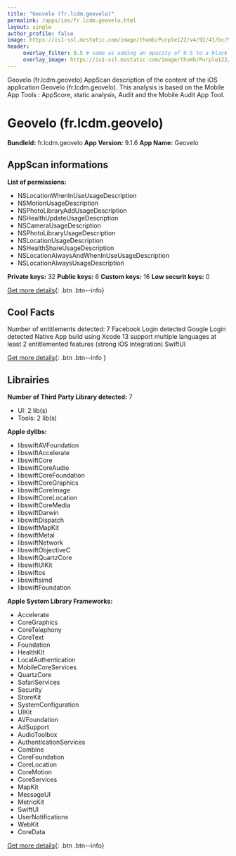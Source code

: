 ```yaml
---
title: "Geovelo (fr.lcdm.geovelo)"
permalink: /apps/ios/fr.lcdm.geovelo.html
layout: single
author_profile: false
image: https://is1-ssl.mzstatic.com/image/thumb/Purple122/v4/92/41/bc/9241bcc8-88f8-71a3-1492-c90e77d17646/AppIcon-Geovelo-0-0-1x_U007emarketing-0-0-0-7-0-0-sRGB-0-0-0-GLES2_U002c0-512MB-85-220-0-0.png/512x512bb.jpg
header: 
     overlay_filter: 0.5 # same as adding an opacity of 0.5 to a black background
     overlay_image: https://is1-ssl.mzstatic.com/image/thumb/Purple122/v4/92/41/bc/9241bcc8-88f8-71a3-1492-c90e77d17646/AppIcon-Geovelo-0-0-1x_U007emarketing-0-0-0-7-0-0-sRGB-0-0-0-GLES2_U002c0-512MB-85-220-0-0.png/512x512bb.jpg
---
```

Geovelo (fr.lcdm.geovelo) AppScan description of the content of the iOS application Geovelo (fr.lcdm.geovelo). This analysis is based on the Mobile App Tools : AppScore, static analysis, Audit and the Mobile Audit App Tool.

# Geovelo (fr.lcdm.geovelo)

**BundleId:** fr.lcdm.geovelo
**App Version:** 9.1.6
**App Name:** Geovelo


## AppScan informations 

**List of permissions:** 
- NSLocationWhenInUseUsageDescription
- NSMotionUsageDescription
- NSPhotoLibraryAddUsageDescription
- NSHealthUpdateUsageDescription
- NSCameraUsageDescription
- NSPhotoLibraryUsageDescription
- NSLocationUsageDescription
- NSHealthShareUsageDescription
- NSLocationAlwaysAndWhenInUseUsageDescription
- NSLocationAlwaysUsageDescription
  
  
**Private keys:** 32
**Public keys:** 6
**Custom keys:** 16
**Low securit keys:** 0
  
[Get more details](/pricing.html){: .btn .btn--info}

## Cool Facts

Number of entitlements detected: 7
Facebook Login detected
Google Login detected
Native App
build using Xcode 13
support multiple languages
at least 2 entitlemented features (strong iOS integration)
SwiftUI
  
[Get more details](/pricing.html){: .btn .btn--info }

## Librairies 
**Number of Third Party Library detected:** 7
- UI: 2 lib(s)
- Tools: 2 lib(s)


**Apple dylibs:**
- libswiftAVFoundation
- libswiftAccelerate
- libswiftCore
- libswiftCoreAudio
- libswiftCoreFoundation
- libswiftCoreGraphics
- libswiftCoreImage
- libswiftCoreLocation
- libswiftCoreMedia
- libswiftDarwin
- libswiftDispatch
- libswiftMapKit
- libswiftMetal
- libswiftNetwork
- libswiftObjectiveC
- libswiftQuartzCore
- libswiftUIKit
- libswiftos
- libswiftsimd
- libswiftFoundation


**Apple System Library Frameworks:**
- Accelerate
- CoreGraphics
- CoreTelephony
- CoreText
- Foundation
- HealthKit
- LocalAuthentication
- MobileCoreServices
- QuartzCore
- SafariServices
- Security
- StoreKit
- SystemConfiguration
- UIKit
- AVFoundation
- AdSupport
- AudioToolbox
- AuthenticationServices
- Combine
- CoreFoundation
- CoreLocation
- CoreMotion
- CoreServices
- MapKit
- MessageUI
- MetricKit
- SwiftUI
- UserNotifications
- WebKit
- CoreData


  
[Get more details](/pricing.html){: .btn .btn--info}

